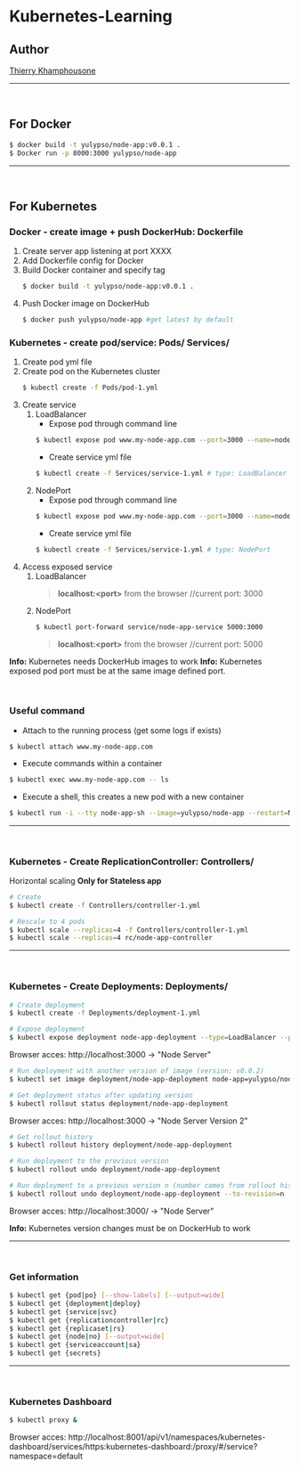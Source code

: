 # Kubernetes-Learning

## Author

[Thierry Khamphousone](https://www.linkedin.com/in/tkhamphousone/)

---

<br/>

## For Docker

```bash
$ docker build -t yulypso/node-app:v0.0.1 .
$ Docker run -p 8000:3000 yulypso/node-app
```

---

<br/>

## For Kubernetes

### Docker - create image + push DockerHub: Dockerfile
1. Create server app listening at port XXXX
2. Add Dockerfile config for Docker
3. Build Docker container and specify tag
    ```bash
    $ docker build -t yulypso/node-app:v0.0.1 .
    ```
4. Push Docker image on DockerHub
    ```bash 
    $ docker push yulypso/node-app #get latest by default 
    ```

### Kubernetes - create pod/service: Pods/ Services/
1. Create pod yml file
2. Create pod on the Kubernetes cluster
    ```bash
    $ kubectl create -f Pods/pod-1.yml
    ```
3. Create service 
   1. LoadBalancer
       - Expose pod through command line
       ```bash
       $ kubectl expose pod www.my-node-app.com --port=3000 --name=node-app-service --type=LoadBalancer
       ```
       - Create service yml file
       ```bash
       $ kubectl create -f Services/service-1.yml # type: LoadBalancer
       ```
    2. NodePort
       - Expose pod through command line
       ```bash
       $ kubectl expose pod www.my-node-app.com --port=3000 --name=node-app-service --type=NodePort
       ```
       - Create service yml file
       ```bash
       $ kubectl create -f Services/service-1.yml # type: NodePort
       ```
4. Access exposed service 
   1. LoadBalancer
        > **localhost:\<port\>** from the browser //current port: 3000
   2. NodePort
        ```bash
        $ kubectl port-forward service/node-app-service 5000:3000
        ```
        > **localhost:\<port\>** from the browser //current port: 5000

**Info:** Kubernetes needs DockerHub images to work
**Info:** Kubernetes exposed pod port must be at the same image defined port.

<br/>

### Useful command

- Attach to the running process (get some logs if exists)
```
$ kubectl attach www.my-node-app.com
```

- Execute commands within a container
```bash
$ kubectl exec www.my-node-app.com -- ls
```

- Execute a shell, this creates a new pod with a new container
```bash
$ kubectl run -i --tty node-app-sh --image=yulypso/node-app --restart=Never -- sh
```

---

<br/>

### Kubernetes - Create ReplicationController: Controllers/

Horizontal scaling **Only for Stateless app** 

```bash
# Create
$ kubectl create -f Controllers/controller-1.yml 

# Rescale to 4 pods
$ kubectl scale --replicas=4 -f Controllers/controller-1.yml
$ kubectl scale --replicas=4 rc/node-app-controller
```

---

<br/>

### Kubernetes - Create Deployments: Deployments/

```bash
# Create deployment
$ kubectl create -f Deployments/deployment-1.yml  

# Expose deployment
$ kubectl expose deployment node-app-deployment --type=LoadBalancer --port=3000 --name=node-app-deployment
```

Browser acces: http://localhost:3000
-> "Node Server"

```bash
# Run deployment with another version of image (version: v0.0.2)
$ kubectl set image deployment/node-app-deployment node-app=yulypso/node-app:v0.0.2

# Get deployment status after updating version
$ kubectl rollout status deployment/node-app-deployment
```

Browser acces: http://localhost:3000
-> "Node Server Version 2"

```bash
# Get rollout history
$ kubectl rollout history deployment/node-app-deployment

# Run deployment to the previous version 
$ kubectl rollout undo deployment/node-app-deployment

# Run deployment to a previous version n (number comes from rollout history)
$ kubectl rollout undo deployment/node-app-deployment --to-revision=n
```

Browser acces: http://localhost:3000/
-> "Node Server"

**Info:** Kubernetes version changes must be on DockerHub to work

---

<br/>

### Get information

```bash
$ kubectl get {pod|po} [--show-labels] [--output=wide]
$ kubectl get {deployment|deploy} 
$ kubectl get {service|svc}
$ kubectl get {replicationcontroller|rc}
$ kubectl get {replicaset|rs}
$ kubectl get {node|no} [--output=wide]
$ kubectl get {serviceaccount|sa}
$ kubectl get {secrets}
```

---

<br/>

### Kubernetes Dashboard

```bash
$ kubectl proxy &
```
Browser acces: http://localhost:8001/api/v1/namespaces/kubernetes-dashboard/services/https:kubernetes-dashboard:/proxy/\#/service?namespace=default
